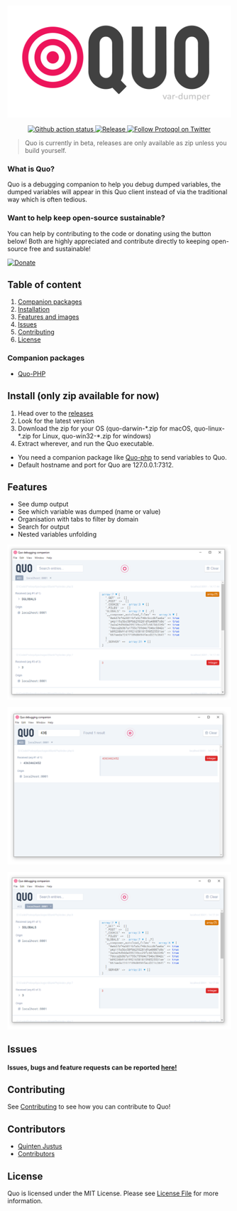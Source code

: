 ![Quo](assets/quo-companion.jpg)

<p align="center">
    <a href="https://github.com/protoqol/quo/actions/workflows/main.yml">	
       <img alt="Github action status" src="https://github.com/protoqol/quo/actions/workflows/main.yml/badge.svg">
    </a>        
    <a href="https://github.com/protoqol/quo/actions/workflows/release.yml">	
       <img alt="Release" src="https://github.com/protoqol/quo/actions/workflows/release.yml/badge.svg">
    </a>    
    <a href="https://twitter.com/intent/follow?screen_name=Protoqol_XYZ">
        <img src="https://img.shields.io/twitter/follow/Protoqol_XYZ.svg?label=%40Protoqol_XYZ&style=social"
            alt="Follow Protoqol on Twitter">
    </a>
</p>

> Quo is currently in beta, releases are only available as zip unless you build yourself.

### What is Quo?

Quo is a debugging companion to help you debug dumped variables, the dumped variables will appear in this Quo client
instead of via the traditional way which is often tedious.

### Want to help keep open-source sustainable?

You can help by contributing to the code or donating using the button below!
Both are highly appreciated and contribute directly to keeping open-source free and sustainable!

[![Donate](https://img.shields.io/badge/Donate-PayPal-green.svg)](https://www.paypal.com/cgi-bin/webscr?cmd=_s-xclick&hosted_button_id=TJS5BKNE3JGW8)

## Table of content

1. [Companion packages](#companion-packages)
2. [Installation](#install-only-zip-available-for-now)
3. [Features and images](#features)
4. [Issues](#issues)
5. [Contributing](#contributing)
6. [License](#license)

### Companion packages

- [Quo-PHP](https://github.com/Protoqol/Quo-php)

## Install (only zip available for now)

1. Head over to the [releases](https://github.com/Protoqol/Quo/releases)
2. Look for the latest version
3. Download the zip for your OS (quo-darwin-\*.zip for macOS, quo-linux-\*.zip for Linux, quo-win32-\*.zip for windows)
4. Extract wherever, and run the Quo executable.

- You need a companion package like [Quo-php](https://github.com/Protoqol/Quo-php) to send variables to Quo.
- Default hostname and port for Quo are 127.0.0.1:7312.

## Features

- See dump output
- See which variable was dumped (name or value)
- Organisation with tabs to filter by domain
- Search for output
- Nested variables unfolding

![Quo](assets/full.png)

![Quo](assets/search.png)

![Quo](assets/tab.png)

## Issues

#### Issues, bugs and feature requests can be reported [here!](https://github.com/Protoqol/quo-php/issues/new/choose)

## Contributing

See [Contributing](CONTRIBUTING.md) to see how you can contribute to Quo!

## Contributors

- [Quinten Justus](https://github.com/QuintenJustus)
- [Contributors](https://github.com/Protoqol/quo-php/graphs/contributors)

## License

Quo is licensed under the MIT License. Please see [License File](LICENSE) for more information.
